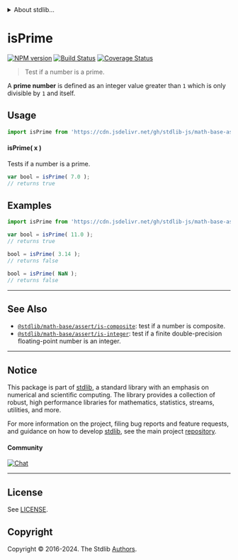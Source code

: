 <!--

@license Apache-2.0

Copyright (c) 2020 The Stdlib Authors.

Licensed under the Apache License, Version 2.0 (the "License");
you may not use this file except in compliance with the License.
You may obtain a copy of the License at

   http://www.apache.org/licenses/LICENSE-2.0

Unless required by applicable law or agreed to in writing, software
distributed under the License is distributed on an "AS IS" BASIS,
WITHOUT WARRANTIES OR CONDITIONS OF ANY KIND, either express or implied.
See the License for the specific language governing permissions and
limitations under the License.

-->


<details>
  <summary>
    About stdlib...
  </summary>
  <p>We believe in a future in which the web is a preferred environment for numerical computation. To help realize this future, we've built stdlib. stdlib is a standard library, with an emphasis on numerical and scientific computation, written in JavaScript (and C) for execution in browsers and in Node.js.</p>
  <p>The library is fully decomposable, being architected in such a way that you can swap out and mix and match APIs and functionality to cater to your exact preferences and use cases.</p>
  <p>When you use stdlib, you can be absolutely certain that you are using the most thorough, rigorous, well-written, studied, documented, tested, measured, and high-quality code out there.</p>
  <p>To join us in bringing numerical computing to the web, get started by checking us out on <a href="https://github.com/stdlib-js/stdlib">GitHub</a>, and please consider <a href="https://opencollective.com/stdlib">financially supporting stdlib</a>. We greatly appreciate your continued support!</p>
</details>

# isPrime

[![NPM version][npm-image]][npm-url] [![Build Status][test-image]][test-url] [![Coverage Status][coverage-image]][coverage-url] <!-- [![dependencies][dependencies-image]][dependencies-url] -->

> Test if a number is a prime.

<section class="intro">

A **prime number** is defined as an integer value greater than `1` which is only divisible by `1` and itself.

</section>

<!-- /.intro -->



<section class="usage">

## Usage

```javascript
import isPrime from 'https://cdn.jsdelivr.net/gh/stdlib-js/math-base-assert-is-prime@v0.3.0-deno/mod.js';
```

#### isPrime( x )

Tests if a number is a prime.

```javascript
var bool = isPrime( 7.0 );
// returns true
```

</section>

<!-- /.usage -->

<section class="notes">

</section>

<!-- /.notes -->

<section class="examples">

## Examples

<!-- eslint no-undef: "error" -->

```javascript
import isPrime from 'https://cdn.jsdelivr.net/gh/stdlib-js/math-base-assert-is-prime@v0.3.0-deno/mod.js';

var bool = isPrime( 11.0 );
// returns true

bool = isPrime( 3.14 );
// returns false

bool = isPrime( NaN );
// returns false
```

</section>

<!-- /.examples -->

<!-- C interface documentation. -->



<!-- Section for related `stdlib` packages. Do not manually edit this section, as it is automatically populated. -->

<section class="related">

* * *

## See Also

-   <span class="package-name">[`@stdlib/math-base/assert/is-composite`][@stdlib/math/base/assert/is-composite]</span><span class="delimiter">: </span><span class="description">test if a number is composite.</span>
-   <span class="package-name">[`@stdlib/math-base/assert/is-integer`][@stdlib/math/base/assert/is-integer]</span><span class="delimiter">: </span><span class="description">test if a finite double-precision floating-point number is an integer.</span>

</section>

<!-- /.related -->

<!-- Section for all links. Make sure to keep an empty line after the `section` element and another before the `/section` close. -->


<section class="main-repo" >

* * *

## Notice

This package is part of [stdlib][stdlib], a standard library with an emphasis on numerical and scientific computing. The library provides a collection of robust, high performance libraries for mathematics, statistics, streams, utilities, and more.

For more information on the project, filing bug reports and feature requests, and guidance on how to develop [stdlib][stdlib], see the main project [repository][stdlib].

#### Community

[![Chat][chat-image]][chat-url]

---

## License

See [LICENSE][stdlib-license].


## Copyright

Copyright &copy; 2016-2024. The Stdlib [Authors][stdlib-authors].

</section>

<!-- /.stdlib -->

<!-- Section for all links. Make sure to keep an empty line after the `section` element and another before the `/section` close. -->

<section class="links">

[npm-image]: http://img.shields.io/npm/v/@stdlib/math-base-assert-is-prime.svg
[npm-url]: https://npmjs.org/package/@stdlib/math-base-assert-is-prime

[test-image]: https://github.com/stdlib-js/math-base-assert-is-prime/actions/workflows/test.yml/badge.svg?branch=v0.3.0
[test-url]: https://github.com/stdlib-js/math-base-assert-is-prime/actions/workflows/test.yml?query=branch:v0.3.0

[coverage-image]: https://img.shields.io/codecov/c/github/stdlib-js/math-base-assert-is-prime/main.svg
[coverage-url]: https://codecov.io/github/stdlib-js/math-base-assert-is-prime?branch=main

<!--

[dependencies-image]: https://img.shields.io/david/stdlib-js/math-base-assert-is-prime.svg
[dependencies-url]: https://david-dm.org/stdlib-js/math-base-assert-is-prime/main

-->

[chat-image]: https://img.shields.io/gitter/room/stdlib-js/stdlib.svg
[chat-url]: https://app.gitter.im/#/room/#stdlib-js_stdlib:gitter.im

[stdlib]: https://github.com/stdlib-js/stdlib

[stdlib-authors]: https://github.com/stdlib-js/stdlib/graphs/contributors

[umd]: https://github.com/umdjs/umd
[es-module]: https://developer.mozilla.org/en-US/docs/Web/JavaScript/Guide/Modules

[deno-url]: https://github.com/stdlib-js/math-base-assert-is-prime/tree/deno
[deno-readme]: https://github.com/stdlib-js/math-base-assert-is-prime/blob/deno/README.md
[umd-url]: https://github.com/stdlib-js/math-base-assert-is-prime/tree/umd
[umd-readme]: https://github.com/stdlib-js/math-base-assert-is-prime/blob/umd/README.md
[esm-url]: https://github.com/stdlib-js/math-base-assert-is-prime/tree/esm
[esm-readme]: https://github.com/stdlib-js/math-base-assert-is-prime/blob/esm/README.md
[branches-url]: https://github.com/stdlib-js/math-base-assert-is-prime/blob/main/branches.md

[stdlib-license]: https://raw.githubusercontent.com/stdlib-js/math-base-assert-is-prime/main/LICENSE

<!-- <related-links> -->

[@stdlib/math/base/assert/is-composite]: https://github.com/stdlib-js/math-base-assert-is-composite/tree/deno

[@stdlib/math/base/assert/is-integer]: https://github.com/stdlib-js/math-base-assert-is-integer/tree/deno

<!-- </related-links> -->

</section>

<!-- /.links -->
